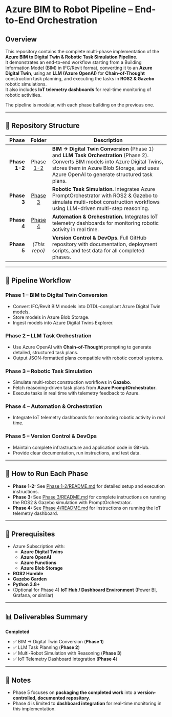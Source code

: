 # Azure BIM to Robot Pipeline – End-to-End Orchestration

## Overview
This repository contains the complete multi-phase implementation of the **Azure BIM to Digital Twin & Robotic Task Simulation Pipeline**.  
It demonstrates an end-to-end workflow starting from a Building Information Model (BIM) in IFC/Revit format, converting it to an **Azure Digital Twin**, using an **LLM (Azure OpenAI)** for **Chain-of-Thought** construction task planning, and executing the tasks in **ROS2 & Gazebo** robotic simulations.  
It also includes **IoT telemetry dashboards** for real-time monitoring of robotic activities.

The pipeline is modular, with each phase building on the previous one.

---

## 📂 Repository Structure

| Phase | Folder | Description |
|------:|:------:|-------------|
| **Phase 1-2** | [Phase 1-2](./Phase%201-2) | **BIM → Digital Twin Conversion** (Phase 1) and **LLM Task Orchestration** (Phase 2). Converts BIM models into Azure Digital Twins, stores them in Azure Blob Storage, and uses Azure OpenAI to generate structured task plans. |
| **Phase 3** | [Phase 3](./Phase%203) | **Robotic Task Simulation.** Integrates Azure PromptOrchestrator with ROS2 & Gazebo to simulate multi-robot construction workflows using LLM-driven multi-step reasoning. |
| **Phase 4** | [Phase 4](./Phase%204) | **Automation & Orchestration.** Integrates IoT telemetry dashboards for monitoring robotic activity in real time. |
| **Phase 5** | *(This repo)* | **Version Control & DevOps.** Full GitHub repository with documentation, deployment scripts, and test data for all completed phases. |

---

## 🚀 Pipeline Workflow

### Phase 1 – BIM to Digital Twin Conversion
- Convert IFC/Revit BIM models into DTDL-compliant Azure Digital Twin models.  
- Store models in Azure Blob Storage.  
- Ingest models into Azure Digital Twins Explorer.

### Phase 2 – LLM Task Orchestration
- Use Azure OpenAI with **Chain-of-Thought** prompting to generate detailed, structured task plans.  
- Output JSON-formatted plans compatible with robotic control systems.

### Phase 3 – Robotic Task Simulation
- Simulate multi-robot construction workflows in **Gazebo**.  
- Fetch reasoning-driven task plans from **Azure PromptOrchestrator**.  
- Execute tasks in real time with telemetry feedback to Azure.

### Phase 4 – Automation & Orchestration
- Integrate IoT telemetry dashboards for monitoring robotic activity in real time.

### Phase 5 – Version Control & DevOps
- Maintain complete infrastructure and application code in GitHub.  
- Provide clear documentation, run instructions, and test data.

---

## 📜 How to Run Each Phase

- **Phase 1-2:** See [Phase 1-2/README.md](./Phase%201-2/README.md) for detailed setup and execution instructions.  
- **Phase 3:** See [Phase 3/README.md](./Phase%203/README.md) for complete instructions on running the ROS2 & Gazebo simulation with PromptOrchestrator.  
- **Phase 4:** See [Phase 4/README.md](./Phase%204/README.md) for instructions on running the IoT telemetry dashboard.

---

## 🔧 Prerequisites

- Azure Subscription with:
  - **Azure Digital Twins**
  - **Azure OpenAI**
  - **Azure Functions**
  - **Azure Blob Storage**
- **ROS2 Humble**
- **Gazebo Garden**
- **Python 3.8+**
- (Optional for Phase 4) **IoT Hub / Dashboard Environment** (Power BI, Grafana, or similar)

---

## 📊 Deliverables Summary

**Completed**
- ✅ BIM → Digital Twin Conversion (**Phase 1**)
- ✅ LLM Task Planning (**Phase 2**)
- ✅ Multi-Robot Simulation with Reasoning (**Phase 3**)
- ✅ IoT Telemetry Dashboard Integration (**Phase 4**)


---

## 📌 Notes
- Phase 5 focuses on **packaging the completed work** into a **version-controlled, documented repository**.  
- Phase 4 is limited to **dashboard integration** for real-time monitoring in this implementation.  

